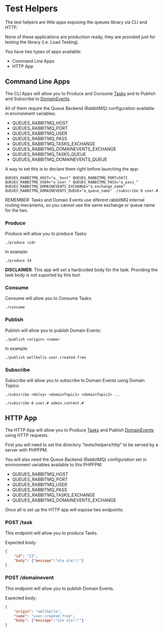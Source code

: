 # Test Helpers

The test helpers are little apps exposing the queues library via CLI and HTTP.

None of these applications are production ready, they are provided just for testing the library (i.e. Load Testing).

You have two types of apps available:

 - Command Line Apps
 - HTTP App

## Command Line Apps

The CLI Apps will allow you to Produce and Consume [Tasks][1] and to Publish and Subscribe to [DomainEvents][2].

All of them require the Queue Backend (RabbitMQ) configuration available in environment variables:

 - QUEUES_RABBITMQ_HOST
 - QUEUES_RABBITMQ_PORT
 - QUEUES_RABBITMQ_USER
 - QUEUES_RABBITMQ_PASS
 - QUEUES_RABBITMQ_TASKS_EXCHANGE
 - QUEUES_RABBITMQ_DOMAINEVENTS_EXCHANGE
 - QUEUES_RABBITMQ_TASKS_QUEUE
 - QUEUES_RABBITMQ_DOMAINEVENTS_QUEUE
 
A way to set this is to declare them right before launching the app:
 
````
QUEUES_RABBITMQ_HOST="a__host" QUEUES_RABBITMQ_PORT=5672 QUEUES_RABBITMQ_USER="a_user_" QUEUES_RABBITMQ_PASS="a_pass_" QUEUES_RABBITMQ_DOMAINEVENTS_EXCHANGE="a_exchange_name" QUEUES_RABBITMQ_DOMAINEVENTS_QUEUE="a_queue_name" ./subscribe 0 user.#
````

REMEMBER: Tasks and Domain Events use diferent rabbitMQ internal routing mecanisms, so you cannot use the same exchange or queue name for the two.

### Produce

Produce will allow you to produce Tasks:

````
./produce <id>
````

In example:

````
./produce 34
````

**DISCLAIMER**: This app will set a hardcoded body for the task. Providing the task body is not suported by this tool.

### Consume

Consume will allow you to Consume Tasks:

````
./consume
````

### Publish

Publish will allow you to publish Domain Events:

````
./publish <origin> <name>
````

In example:

````
./publish wellhello user.created.free
````

### Subscribe

Subscribe will allow you to subscribe to Domain Events using Domain Topics:

````
./subscribe <delay> <domainTopic1> <domainTopic2> ...
````

````
./subscribe 0 user.# admin.content.#
````

## HTTP App

The HTTP App will allow you to Produce [Tasks][1] and Publish [DomainEvents][2] using HTTP requests.

First you will need to set the directory "tests/helpers/http" to be served by a server with PHPFPM.

You will also need the Queue Backend (RabbitMQ) configuration set in environment variables available to this PHPFPM:

 - QUEUES_RABBITMQ_HOST
 - QUEUES_RABBITMQ_PORT
 - QUEUES_RABBITMQ_USER
 - QUEUES_RABBITMQ_PASS
 - QUEUES_RABBITMQ_TASKS_EXCHANGE
 - QUEUES_RABBITMQ_DOMAINEVENTS_EXCHANGE
 
Once all is set up the HTTP app will expose two endpoints:
 
### POST /task
 
This endpoint will allow you to produce Tasks.

Expected body:
 
````json
{
    "id": "23",
    "body": {"message":"ole ole!!!"}
}
````

### POST /domainevent
 
This endpoint will allow you to publish Domain Events.

Expected body:
 
````json
{
    "origin": "wellhello",
    "name": "user.created.free",
    "body": {"message":"ole ole!!!"}
}
````



[1]: doc/Tasks.md
[2]: doc/DomainEvents.md